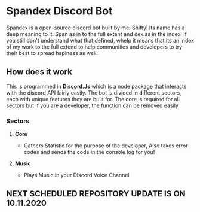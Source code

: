 # Spandex Discord Bot

Spandex is a open-source discord bot built by me: Shifty! Its name has a deep meaning to it: Span as in to the full extent and dex as in the index! If you still don't understand what that defined, whelp it means that its an index of my work to the full extend to help communities and developers to try their best to spread hapiness as well!

## How does it work

This is programmed in **Discord.Js** which is a node package that interacts with the discord API fairly easily. The bot is divided in different sectors, each with unique features they are built for. The core is required for all sectors but if you are a developer, the function can be removed easily.

### Sectors

1. **Core**

    - Gathers Statistic for the purpose of the developer, Also takes error codes and sends the code in the console log for you!

2. **Music**

    - Plays Music in your Discord Voice Channel

## NEXT SCHEDULED REPOSITORY UPDATE IS ON 10.11.2020
